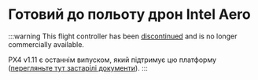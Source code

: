 # Готовий до польоту дрон Intel Aero

<Badge type="error" text="Discontinued" />

:::warning
This flight controller has been [discontinued](../flight_controller/autopilot_experimental.md) and is no longer commercially available.

PX4 v1.11 є останнім випуском, який підтримує цю платформу ([перегляньте тут застарілі документи](https://docs.px4.io/v1.12/en/complete_vehicles/intel_aero.html)).
:::
